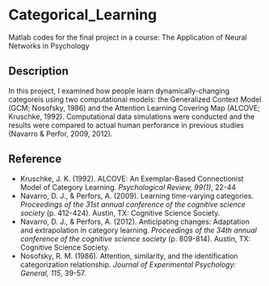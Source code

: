 # Categorical_Learning
Matlab codes for the final project in a course: The Application of Neural Networks in Psychology

## Description
In this project, I examined how people learn dynamically-changing categoreis using two computational models: the Generalized Context Model (GCM; Nosofsky, 1986) and the Attention Learning Covering Map (ALCOVE; Kruschke, 1992). Computational data simulations were conducted and the results were compared to actual human perforance in previous studies (Navarro & Perfor, 2009, 2012). 

## Reference
- Kruschke, J. K. (1992). ALCOVE: An Exemplar-Based Connectionist Model of Category Learning. *Psychological Review, 99(1)*, 22-44
- Navarro, D. J., & Perfors, A. (2009). Learning time-varying categories. *Proceedings of the 31st annual conference of the cognitive science society* (p. 412-424). Austin, TX: Cognitive Science Society.
- Navarro, D. J., & Perfors, A. (2012). Anticipating changes: Adaptation and extrapolation in category learning. *Proceedings of the 34th annual conference of the cognitive science society* (p. 809-814). Austin, TX: Cognitive Science Society.
- Nosofsky, R. M. (1986). Attention, similarity, and the identification categorization relationship. *Journal of Experimental Psychology: General, 115*, 39-57.
